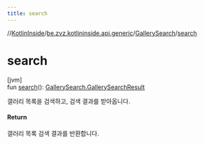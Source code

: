 ```yaml
---
title: search
---
```

//[KotlinInside](../../../index.html)/[be.zvz.kotlininside.api.generic](../index.html)/[GallerySearch](index.html)/[search](search.html)



# search



[jvm]\
fun [search](search.html)(): [GallerySearch.GallerySearchResult](-gallery-search-result/index.html)



갤러리 목록을 검색하고, 검색 결과를 받아옵니다.



#### Return



갤러리 목록 검색 결과를 반환합니다.




